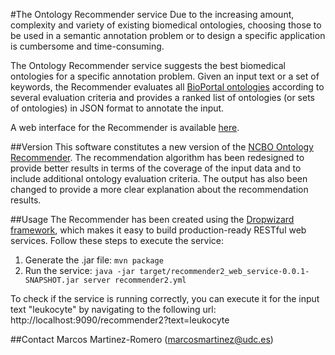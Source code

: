 #The Ontology Recommender service
Due to the increasing amount, complexity and variety of existing biomedical ontologies, choosing those to be used in a semantic annotation problem or to design a specific application is cumbersome and time-consuming.

The Ontology Recommender service suggests the best biomedical ontologies for a specific annotation problem. Given an input text or a set of keywords, the Recommender evaluates all [BioPortal ontologies](http://bioportal.bioontology.org/ontologies) according to several evaluation criteria and provides a ranked list of ontologies (or sets of ontologies) in JSON format to annotate the input. 

A web interface for the Recommender is available [here](https://github.com/marcosmartinezromero/recommender2_web_ui).

##Version
This software constitutes a new version of the [NCBO Ontology Recommender](http://bioportal.bioontology.org/recommender). The recommendation algorithm has been redesigned to provide better results in terms of the coverage of the input data and to include additional ontology evaluation criteria. The output has also been changed to provide a more clear explanation about the recommendation results.

##Usage
The Recommender has been created using the [Dropwizard framework](http://dropwizard.io/), which makes it easy to build production-ready RESTful web services. Follow these steps to  execute the service:

1. Generate the .jar file: `mvn package`
2. Run the service: `java -jar target/recommender2_web_service-0.0.1-SNAPSHOT.jar server recommender2.yml`

To check if the service is running correctly, you can execute it for the input text "leukocyte" by navigating to the following url: http://localhost:9090/recommender2?text=leukocyte

##Contact
Marcos Martinez-Romero (<marcosmartinez@udc.es>)